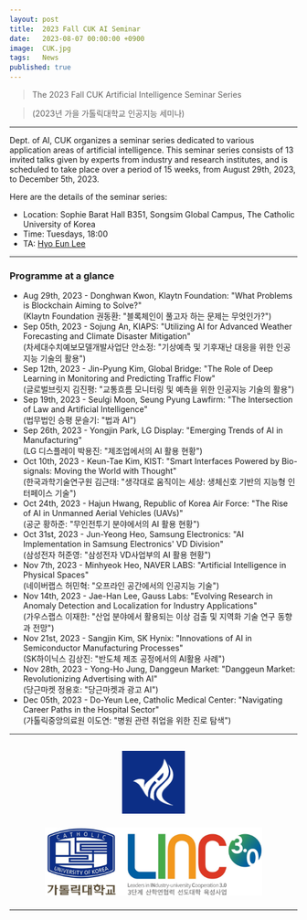 ```yaml
---
layout: post
title:  2023 Fall CUK AI Seminar
date:   2023-08-07 00:00:00 +0900
image:  CUK.jpg
tags:   News
published: true
---
```


> The 2023 Fall CUK Artificial Intelligence Seminar Series

> (2023년 가을 가톨릭대학교 인공지능 세미나)

***

Dept. of AI, CUK organizes a seminar series dedicated to various application areas of artificial intelligence. This seminar series consists of 13 invited talks given by experts from industry and research institutes, and is scheduled to take place over a period of 15 weeks, from August 29th, 2023, to December 5th, 2023.

Here are the details of the seminar series:
* Location: Sophie Barat Hall B351, Songsim Global Campus, The Catholic University of Korea
* Time: Tuesdays, 18:00
* TA: [Hyo Eun Lee](https://nslab-cuk.github.io/member/helee)

***

### Programme at a glance
* Aug 29th, 2023 - Donghwan Kwon, Klaytn Foundation: "What Problems is Blockchain Aiming to Solve?" <br>(Klaytn Foundation 권동환: "블록체인이 풀고자 하는 문제는 무엇인가?")
* Sep 05th, 2023 - Sojung An, KIAPS: "Utilizing AI for Advanced Weather Forecasting and Climate Disaster Mitigation" <br>(차세대수치예보모델개발사업단 안소정: "기상예측 및 기후재난 대응을 위한 인공지능 기술의 활용")
* Sep 12th, 2023 - Jin-Pyung Kim, Global Bridge: "The Role of Deep Learning in Monitoring and Predicting Traffic Flow" <br>(글로벌브릿지 김진평: "교통흐름 모니터링 및 예측을 위한 인공지능 기술의 활용")
* Sep 19th, 2023 - Seulgi Moon, Seung Pyung Lawfirm: "The Intersection of Law and Artificial Intelligence" <br>(법무법인 승평 문슬기: "법과 AI")
* Sep 26th, 2023 - Yongjin Park, LG Display: "Emerging Trends of AI in Manufacturing" <br>(LG 디스플레이 박용진: "제조업에서의 AI 활용 현황")
* Oct 10th, 2023 - Keun-Tae Kim, KIST: "Smart Interfaces Powered by Bio-signals: Moving the World with Thought" <br>(한국과학기술연구원 김근태: "생각대로 움직이는 세상: 생체신호 기반의 지능형 인터페이스 기술")
* Oct 24th, 2023 - Hajun Hwang, Republic of Korea Air Force: "The Rise of AI in Unmanned Aerial Vehicles (UAVs)"  <br>(공군 황하준: "무인전투기 분야에서의 AI 활용 현황")
* Oct 31st, 2023 - Jun-Yeong Heo, Samsung Electronics: "AI Implementation in Samsung Electronics' VD Division" <br>(삼성전자 허준영: "삼성전자 VD사업부의 AI 활용 현황")
* Nov 7th, 2023 - Minhyeok Heo, NAVER LABS: "Artificial Intelligence in Physical Spaces" <br>(네이버랩스 허민혁: "오프라인 공간에서의 인공지능 기술")
* Nov 14th, 2023 - Jae-Han Lee, Gauss Labs: "Evolving Research in Anomaly Detection and Localization for Industry Applications" <br>(가우스랩스 이재한: "산업 분야에서 활용되는 이상 검출 및 지역화 기술 연구 동향과 전망")
* Nov 21st, 2023 - Sangjin Kim, SK Hynix: "Innovations of AI in Semiconductor Manufacturing Processes" <br>(SK하이닉스 김상진: "반도체 제조 공정에서의 AI활용 사례")
* Nov 28th, 2023 - Yong-Ho Jung, Danggeun Market: "Danggeun Market: Revolutionizing Advertising with AI" <br>(당근마켓 정용호: "당근마켓과 광고 AI")
* Dec 05th, 2023 - Do-Yeun Lee, Catholic Medical Center: "Navigating Career Paths in the Hospital Sector" <br>(가톨릭중앙의료원 이도연: "병원 관련 취업을 위한 진로 탐색")

***

<p align="center"><a href="https://cukai.catholic.ac.kr/cukai/index.html"><img align="center" src="/images/AI_Logo.png" style="width : 110px; margin : 15px"></a><a href="https://linc.catholic.ac.kr/lincplus/index.html"><img align="center" src="/images/CUKLINK_Logo.jpg" style="width : 380px; margin : 10px; max-width: 90%"></a></p>

***
